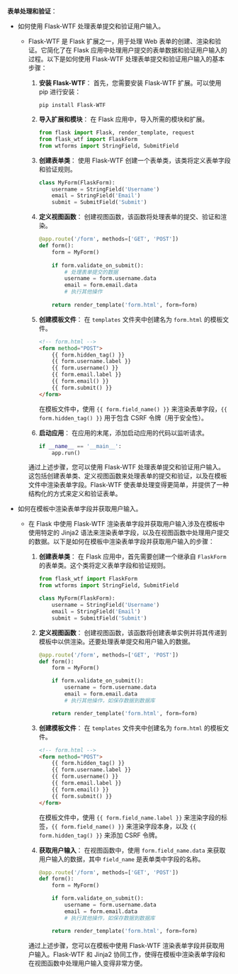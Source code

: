 **表单处理和验证**：

- 如何使用 Flask-WTF 处理表单提交和验证用户输入。

  - Flask-WTF 是 Flask 扩展之一，用于处理 Web 表单的创建、渲染和验证。它简化了在 Flask 应用中处理用户提交的表单数据和验证用户输入的过程。以下是如何使用 Flask-WTF 处理表单提交和验证用户输入的基本步骤：

    1. **安装 Flask-WTF**：
       首先，您需要安装 Flask-WTF 扩展。可以使用 pip 进行安装：

       ```
       pip install Flask-WTF
       ```

    2. **导入扩展和模块**：
       在 Flask 应用中，导入所需的模块和扩展。

       ```python
       from flask import Flask, render_template, request
       from flask_wtf import FlaskForm
       from wtforms import StringField, SubmitField
       ```

    3. **创建表单类**：
       使用 Flask-WTF 创建一个表单类，该类将定义表单字段和验证规则。

       ```python
       class MyForm(FlaskForm):
           username = StringField('Username')
           email = StringField('Email')
           submit = SubmitField('Submit')
       ```

    4. **定义视图函数**：
       创建视图函数，该函数将处理表单的提交、验证和渲染。

       ```python
       @app.route('/form', methods=['GET', 'POST'])
       def form():
           form = MyForm()
           
           if form.validate_on_submit():
               # 处理表单提交的数据
               username = form.username.data
               email = form.email.data
               # 执行其他操作
               
           return render_template('form.html', form=form)
       ```

    5. **创建模板文件**：
       在 `templates` 文件夹中创建名为 `form.html` 的模板文件。

       ```html
       <!-- form.html -->
       <form method="POST">
           {{ form.hidden_tag() }}
           {{ form.username.label }}
           {{ form.username() }}
           {{ form.email.label }}
           {{ form.email() }}
           {{ form.submit() }}
       </form>
       ```

       在模板文件中，使用 `{{ form.field_name() }}` 来渲染表单字段，`{{ form.hidden_tag() }}` 用于包含 CSRF 令牌（用于安全性）。

    6. **启动应用**：
       在应用的末尾，添加启动应用的代码以监听请求。

       ```python
       if __name__ == '__main__':
           app.run()
       ```

    通过上述步骤，您可以使用 Flask-WTF 处理表单提交和验证用户输入。这包括创建表单类、定义视图函数来处理表单的提交和验证，以及在模板文件中渲染表单字段。Flask-WTF 使表单处理变得更简单，并提供了一种结构化的方式来定义和验证表单。

- 如何在模板中渲染表单字段并获取用户输入。

  - 在 Flask 中使用 Flask-WTF 渲染表单字段并获取用户输入涉及在模板中使用特定的 Jinja2 语法来渲染表单字段，以及在视图函数中处理用户提交的数据。以下是如何在模板中渲染表单字段并获取用户输入的步骤：

    1. **创建表单类**：
       在 Flask 应用中，首先需要创建一个继承自 `FlaskForm` 的表单类。这个类将定义表单字段和验证规则。

       ```python
       from flask_wtf import FlaskForm
       from wtforms import StringField, SubmitField

       class MyForm(FlaskForm):
           username = StringField('Username')
           email = StringField('Email')
           submit = SubmitField('Submit')
       ```

    2. **定义视图函数**：
       创建视图函数，该函数将创建表单实例并将其传递到模板中以供渲染。还要处理表单提交和用户输入的数据。

       ```python
       @app.route('/form', methods=['GET', 'POST'])
       def form():
           form = MyForm()

           if form.validate_on_submit():
               username = form.username.data
               email = form.email.data
               # 执行其他操作，如保存数据到数据库

           return render_template('form.html', form=form)
       ```

    3. **创建模板文件**：
       在 `templates` 文件夹中创建名为 `form.html` 的模板文件。

       ```html
       <!-- form.html -->
       <form method="POST">
           {{ form.hidden_tag() }}
           {{ form.username.label }}
           {{ form.username() }}
           {{ form.email.label }}
           {{ form.email() }}
           {{ form.submit() }}
       </form>
       ```

       在模板文件中，使用 `{{ form.field_name.label }}` 来渲染字段的标签，`{{ form.field_name() }}` 来渲染字段本身，以及 `{{ form.hidden_tag() }}` 来添加 CSRF 令牌。

    4. **获取用户输入**：
       在视图函数中，使用 `form.field_name.data` 来获取用户输入的数据，其中 `field_name` 是表单类中字段的名称。

       ```python
       @app.route('/form', methods=['GET', 'POST'])
       def form():
           form = MyForm()

           if form.validate_on_submit():
               username = form.username.data
               email = form.email.data
               # 执行其他操作，如保存数据到数据库

           return render_template('form.html', form=form)
       ```

    通过上述步骤，您可以在模板中使用 Flask-WTF 渲染表单字段并获取用户输入。Flask-WTF 和 Jinja2 协同工作，使得在模板中渲染表单字段和在视图函数中处理用户输入变得非常方便。